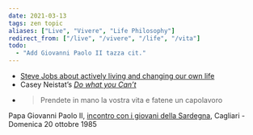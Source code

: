 ```yaml
---
date: 2021-03-13
tags: zen topic
aliases: ["Live", "Vivere", "Life Philosophy"]
redirect_from: ["/live", "/vivere", "/life", "/vita"]
todo:
  - "Add Giovanni Paolo II tazza cit."
---
```

- [Steve Jobs about actively living and changing our own life](https://youtu.be/kYfNvmF0Bqw "Steve Jobs Secrets of Life")
- Casey Neistat’s [*Do what you Can’t*](https://youtu.be/jG7dSXcfVqE "DO WHAT YOU CAN’T")
- <blockquote>Prendete in mano la vostra vita e fatene un capolavoro</blockquote>  
<p class="cite">Papa Giovanni Paolo II, <a href="https://www.vatican.va/content/john-paul-ii/it/speeches/1985/october/documents/hf_jp-ii_spe_19851020_giovani-cagliari.html"  target="_blank" title="Visita Pastorale in Sardegna: Incontro con i giovani della Sardegna (20 ottobre 1985) | Giovanni Paolo II">incontro con i giovani della Sardegna</a>, Cagliari - Domenica 20 ottobre 1985</p>